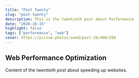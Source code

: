 ```yaml
---
title: "Post Twenty"
slug: "post-twenty"
description: This is the twentieth post about Performance
date: "2020-10-15"
highlight: false
tags: ["performance", "web"]
cover: https://picsum.photos/seed/post-20/400/200
---
```


## Web Performance Optimization

Content of the _twentieth post_ about speeding up websites.

<!-- Generated by Copilot -->
